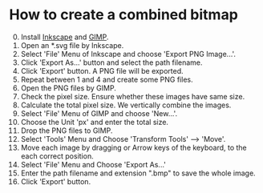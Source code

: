 # How to create a combined bitmap

0. Install [Inkscape](https://inkscape.org) and [GIMP](https://www.gimp.org).
1. Open an *.svg file by Inkscape.
2. Select 'File' Menu of Inkscape and choose 'Export PNG Image...'.
3. Click 'Export As...' button and select the path filename.
4. Click 'Export' button. A PNG file will be exported.
5. Repeat between 1 and 4 and create some PNG files.
6. Open the PNG files by GIMP.
7. Check the pixel size. Ensure whether these images have same size.
8. Calculate the total pixel size. We vertically combine the images.
9. Select 'File' Menu of GIMP and choose 'New...'.
10. Choose the Unit 'px' and enter the total size.
11. Drop the PNG files to GIMP.
12. Select 'Tools' Menu and Choose 'Transform Tools' --> 'Move'.
13. Move each image by dragging or Arrow keys of the keyboard, to the each correct position.
14. Select 'File' Menu and Choose 'Export As...'
15. Enter the path filename and extension ".bmp" to save the whole image.
16. Click 'Export' button.
